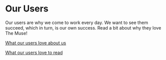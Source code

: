 # Our Users

Our users are why we come to work every day.  We want to see them succeed, which in turn, is our own success.  Read a bit about why they love The Muse!

[What our users love about us](what_our_users_love_about_us.md)

[What our users love to read](what_our_users_love_to_read.md)